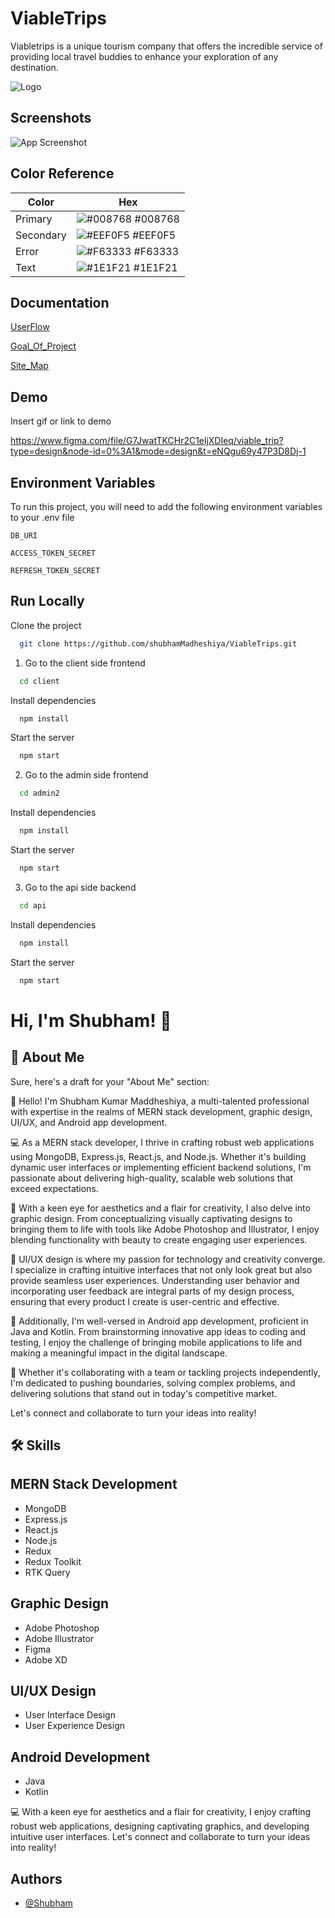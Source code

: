# ViableTrips

Viabletrips is a unique tourism company that offers the incredible service of providing local travel buddies to enhance your exploration of any destination.

![Logo](https://i.ibb.co/FsvPspH/logo-Small.png)

## Screenshots

![App Screenshot](https://i.ibb.co/d2782dh/Screenshot-36.png)

## Color Reference

| Color     | Hex                                                              |
| --------- | ---------------------------------------------------------------- |
| Primary   | ![#008768](https://via.placeholder.com/10/008768?text=+) #008768 |
| Secondary | ![#EEF0F5](https://via.placeholder.com/10/EEF0F5?text=+) #EEF0F5 |
| Error     | ![#F63333](https://via.placeholder.com/10/F63333?text=+) #F63333 |
| Text      | ![#1E1F21](https://via.placeholder.com/10/1E1F21?text=+) #1E1F21 |

## Documentation

[UserFlow](https://i.ibb.co/hKj1BC8/userflow.jpg)

[Goal_Of_Project](https://i.ibb.co/TwRfMyk/Goal-of-project.png)

[Site_Map](https://i.ibb.co/StnWY1p/Site-map.png)

## Demo

Insert gif or link to demo

https://www.figma.com/file/G7JwatTKCHr2C1eljXDIeq/viable_trip?type=design&node-id=0%3A1&mode=design&t=eNQgu69y47P3D8Dj-1

## Environment Variables

To run this project, you will need to add the following environment variables to your .env file

`DB_URI`

`ACCESS_TOKEN_SECRET`

`REFRESH_TOKEN_SECRET`

## Run Locally

Clone the project

```bash
  git clone https://github.com/shubhamMadheshiya/ViableTrips.git
```

1. Go to the client side frontend

```bash
  cd client
```

Install dependencies

```bash
  npm install
```

Start the server

```bash
  npm start
```

2. Go to the admin side frontend

```bash
  cd admin2
```

Install dependencies

```bash
  npm install
```

Start the server

```bash
  npm start
```

3. Go to the api side backend

```bash
  cd api
```

Install dependencies

```bash
  npm install
```

Start the server

```bash
  npm start
```

# Hi, I'm Shubham! 👋

## 🚀 About Me

Sure, here's a draft for your "About Me" section:

👋 Hello! I'm Shubham Kumar Maddheshiya, a multi-talented professional with expertise in the realms of MERN stack development, graphic design, UI/UX, and Android app development.

💻 As a MERN stack developer, I thrive in crafting robust web applications using MongoDB, Express.js, React.js, and Node.js. Whether it's building dynamic user interfaces or implementing efficient backend solutions, I'm passionate about delivering high-quality, scalable web solutions that exceed expectations.

🎨 With a keen eye for aesthetics and a flair for creativity, I also delve into graphic design. From conceptualizing visually captivating designs to bringing them to life with tools like Adobe Photoshop and Illustrator, I enjoy blending functionality with beauty to create engaging user experiences.

🌟 UI/UX design is where my passion for technology and creativity converge. I specialize in crafting intuitive interfaces that not only look great but also provide seamless user experiences. Understanding user behavior and incorporating user feedback are integral parts of my design process, ensuring that every product I create is user-centric and effective.

📱 Additionally, I'm well-versed in Android app development, proficient in Java and Kotlin. From brainstorming innovative app ideas to coding and testing, I enjoy the challenge of bringing mobile applications to life and making a meaningful impact in the digital landscape.

🚀 Whether it's collaborating with a team or tackling projects independently, I'm dedicated to pushing boundaries, solving complex problems, and delivering solutions that stand out in today's competitive market.

Let's connect and collaborate to turn your ideas into reality!

## 🛠 Skills

## MERN Stack Development

- MongoDB
- Express.js
- React.js
- Node.js
- Redux
- Redux Toolkit
- RTK Query

## Graphic Design

- Adobe Photoshop
- Adobe Illustrator
- Figma
- Adobe XD

## UI/UX Design

- User Interface Design
- User Experience Design

## Android Development

- Java
- Kotlin

💻 With a keen eye for aesthetics and a flair for creativity, I enjoy crafting robust web applications, designing captivating graphics, and developing intuitive user interfaces. Let's connect and collaborate to turn your ideas into reality!

## Authors

- [@Shubham](https://github.com/shubhamMadheshiya)
